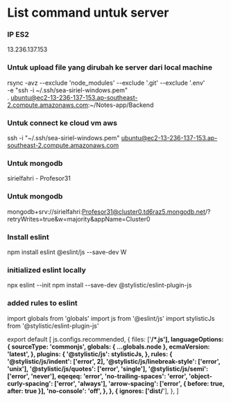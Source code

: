 # **List command untuk server**

### **IP ES2**
13.236.137.153

### **Untuk upload file yang dirubah ke server dari local machine**
rsync -avz --exclude 'node_modules' --exclude '.git' --exclude '.env' \
-e "ssh -i ~/.ssh/sea-siriel-windows.pem" \
. ubuntu@ec2-13-236-137-153.ap-southeast-2.compute.amazonaws.com:~/Notes-app/Backend

### **Untuk connect ke cloud vm aws**
ssh -i "~/.ssh/sea-siriel-windows.pem" ubuntu@ec2-13-236-137-153.ap-southeast-2.compute.amazonaws.com

### **Untuk mongodb**
sirielfahri - Profesor31

### **Untuk mongodb**
mongodb+srv://sirielfahri:Profesor31@cluster0.td6raz5.mongodb.net/?retryWrites=true&w=majority&appName=Cluster0

### **Install eslint**
npm install eslint @eslint/js --save-dev
W
### **initialized eslint locally**
npx eslint --init
npm install --save-dev @stylistic/eslint-plugin-js

### **added rules to eslint**
import globals from 'globals'
import js from '@eslint/js'
import stylisticJs from '@stylistic/eslint-plugin-js'

export default [
  js.configs.recommended,
  {
    files: ['**/*.js'],
    languageOptions: {
      sourceType: 'commonjs',
      globals: { ...globals.node },
      ecmaVersion: 'latest',
    },
    plugins: {
      '@stylistic/js': stylisticJs,
    },
    rules: {
      '@stylistic/js/indent': ['error', 2],
      '@stylistic/js/linebreak-style': ['error', 'unix'],
      '@stylistic/js/quotes': ['error', 'single'],
      '@stylistic/js/semi': ['error', 'never'],
      eqeqeq: 'error',
      'no-trailing-spaces': 'error',
      'object-curly-spacing': ['error', 'always'],
      'arrow-spacing': ['error', { before: true, after: true }],
      'no-console': 'off',
    },
  },
  {
    ignores: ['dist/**'],
  },
]